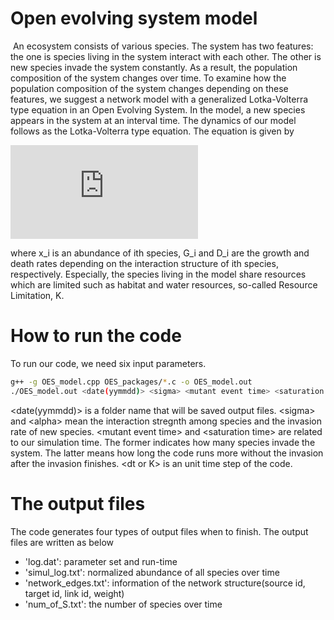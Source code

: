 # Open evolving system model
&nbsp;An ecosystem consists of various species.
The system has two features: the one is species living in the system interact with each other.
The other is new species invade the system constantly.
As a result, the population composition of the system changes over time.
To examine how the population composition of the system changes depending on these features, we suggest a network model with a generalized Lotka-Volterra type equation in an Open Evolving System.
In the model, a new species appears in the system at an interval time.
The dynamics of our model follows as the Lotka-Volterra type equation.
The equation is given by

![equation](https://latex.codecogs.com/gif.latex?%5Cfrac%7Bd%7Bx_i%7D%7D%7Bdt%7D%3DG_i%28%5Cmathbf%7Bx%7D%29%5C%3Ax_i%5Cleft%281-%5CSigma_jx_j/K%5Cright%29&plus;D_i%28%5Cmathbf%7Bx%7D%29%5C%3Ax_i%20%5C%3B%5C%3B.)

where x_i is an abundance of ith species, G_i and D_i are the growth and death rates depending on the interaction structure of ith species, respectively.
Especially, the species living in the model share resources which are limited such as habitat and water resources, so-called Resource Limitation, K.

# How to run the code
To run our code, we need six input parameters. 
```bash
g++ -g OES_model.cpp OES_packages/*.c -o OES_model.out
./OES_model.out <date(yymmdd)> <sigma> <mutant event time> <saturation time> <dt or K> <alpha>
```
\<date(yymmdd)\> is a folder name that will be saved output files.
\<sigma\> and \<alpha\> mean the interaction stregnth among species and the invasion rate of new species.
\<mutant event time\> and \<saturation time\> are related to our simulation time. 
The former indicates how many species invade the system. 
The latter means how long the code runs more without the invasion after the invasion finishes.
\<dt or K\> is an unit time step of the code.

# The output files
The code generates four types of output files when to finish.
The output files are written as below
- 'log.dat': parameter set and run-time
- 'simul_log.txt': normalized abundance of all species over time
- 'network_edges.txt': information of the network structure(source id, target id, link id, weight)
- 'num_of_S.txt': the number of species over time
